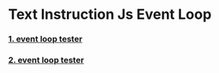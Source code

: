 # Text Instruction Js Event Loop
### [1. event loop tester](https://www.jsv9000.app/)
### [2. event loop tester](http://latentflip.com/loupe/?code=Cg%3D%3D!!!PGJ1dHRvbj5DbGljayBtZSE8L2J1dHRvbj4%3D)